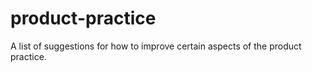 # product-practice
A list of suggestions for how to improve certain aspects of the product practice.
